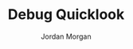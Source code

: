 ---
layout: post
tags: ["Xcode"]
title: "Debug Quicklook"
author: Jordan Morgan
description: "Xcode has a nifty way to help the visually inclined debug their code. Let's see how it's done."
image: /assets/images/logo.png
---